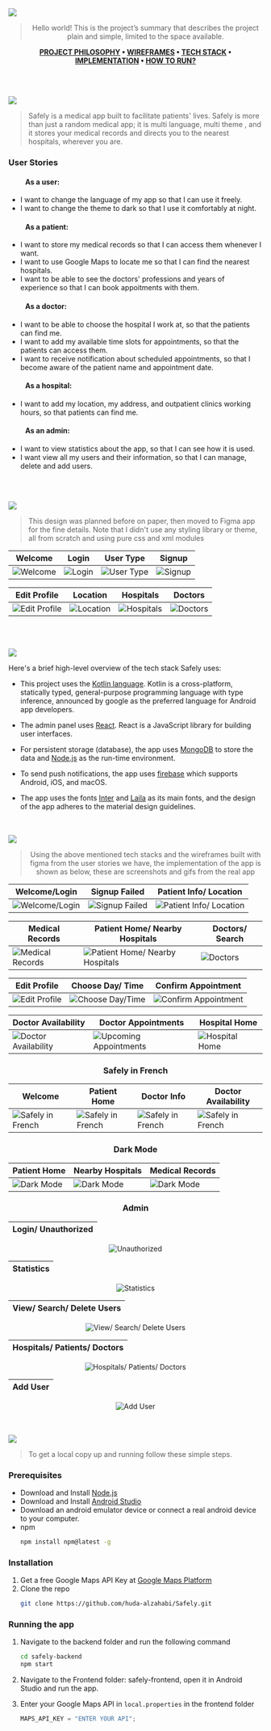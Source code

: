 <img src="./safely-readme/title1.svg"/>

<div align="center">

> Hello world! This is the project’s summary that describes the project plain and simple, limited to the space available.

**[PROJECT PHILOSOPHY](https://github.com/huda-alzahabi/Safely#project-philosophy) • [WIREFRAMES](https://github.com/huda-alzahabi/Safely#wireframes) • [TECH STACK](https://github.com/huda-alzahabi/Safely#tech-stack) • [IMPLEMENTATION](https://github.com/huda-alzahabi/Safely#implementation) • [HOW TO RUN?](https://github.com/huda-alzahabi/Safely#how-to-run)**

</div>

<br><br>

<img id="project-philosophy" src="./safely-readme/title2.svg"/>

> Safely is a medical app built to facilitate patients' lives. Safely is more than just a random medical app; it is multi language, multi theme , and it stores your medical records and directs you to the nearest hospitals, wherever you are.

### User Stories

#### &nbsp; &nbsp; &nbsp; &nbsp; &nbsp; As a user:

- I want to change the language of my app so that I can use it freely.
- I want to change the theme to dark so that I use it comfortably at night.

#### &nbsp; &nbsp; &nbsp; &nbsp; &nbsp; As a patient:

- I want to store my medical records so that I can access them whenever I want.
- I want to use Google Maps to locate me so that I can find the nearest hospitals.
- I want to be able to see the doctors' professions and years of experience so that I can book appoitments with them.

#### &nbsp; &nbsp; &nbsp; &nbsp; &nbsp; As a doctor:

- I want to be able to choose the hospital I work at, so that the patients can find me.
- I want to add my available time slots for appointments, so that the patients can access them.
- I want to receive notification about scheduled appointments, so that I become aware of the patient name and appointment date.

#### &nbsp; &nbsp; &nbsp; &nbsp; &nbsp; As a hospital:

- I want to add my location, my address, and outpatient clinics working hours, so that patients can find me.

#### &nbsp; &nbsp; &nbsp; &nbsp; &nbsp; As an admin:

- I want to view statistics about the app, so that I can see how it is used.
- I want view all my users and their information, so that I can manage, delete and add users.

<br><br>

<img id="wireframes" src="./safely-readme/title3.svg"/>

> This design was planned before on paper, then moved to Figma app for the fine details.
> Note that I didn't use any styling library or theme, all from scratch and using pure css and xml modules

| Welcome                                     | Login                                   | User Type                                      | Signup                                    |
| ------------------------------------------- | --------------------------------------- | ---------------------------------------------- | ----------------------------------------- |
| ![Welcome](safely-readme/figma_welcome.png) | ![Login](safely-readme/figma_login.png) | ![User Type](safely-readme/figma_usertype.png) | ![Signup](safely-readme/figma_signup.png) |

| Edit Profile                                     | Location                                      | Hospitals                                       | Doctors                                     |
| ------------------------------------------------ | --------------------------------------------- | ----------------------------------------------- | ------------------------------------------- |
| ![Edit Profile](safely-readme/figma_profile.png) | ![Location](safely-readme/figma_location.png) | ![Hospitals](safely-readme/figma_hospitals.png) | ![Doctors](safely-readme/figma_doctors.png) |

<br><br>

<img id="tech-stack" src="./safely-readme/title4.svg"/>

Here's a brief high-level overview of the tech stack Safely uses:

- This project uses the [Kotlin language](https://kotlinlang.org/docs/home.html). Kotlin is a cross-platform, statically typed, general-purpose programming language with type inference, announced by google as the preferred language for Android app developers.

- The admin panel uses [React](https://reactjs.org/). React is a JavaScript library for building user interfaces.

- For persistent storage (database), the app uses [MongoDB](https://www.mongodb.com/atlas/database) to store the data and [Node.js](https://nodejs.org/en/) as the run-time environment.

- To send push notifications, the app uses [firebase](https://firebase.google.com/docs) which supports Android, iOS, and macOS.

- The app uses the fonts [Inter](https://fonts.google.com/specimen/Inter) and [Laila](https://fonts.google.com/?query=Laila) as its main fonts, and the design of the app adheres to the material design guidelines.

<br><br>
<img id="implementation" src="./safely-readme/title5.svg"/>

<div align="center">

> Using the above mentioned tech stacks and the wireframes built with figma from the user stories we have, the implementation of the app is shown as below, these are screenshots and gifs from the real app

| Welcome/Login                                    | Signup Failed                                    | Patient Info/ Location                                    |
| ------------------------------------------------ | ------------------------------------------------ | --------------------------------------------------------- |
| ![Welcome/Login](safely-readme/login_signup.gif) | ![Signup Failed](safely-readme/email_in_use.gif) | ![Patient Info/ Location](safely-readme/patient_info.gif) |

| Medical Records                                       | Patient Home/ Nearby Hospitals                               | Doctors/ Search                      |
| ----------------------------------------------------- | ------------------------------------------------------------ | ------------------------------------ |
| ![Medical Records](safely-readme/medical_records.gif) | ![Patient Home/ Nearby Hospitals](safely-readme/patient.gif) | ![Doctors](safely-readme/doctor.gif) |

| Edit Profile                                    | Choose Day/ Time                                | Confirm Appointment                                           |
| ----------------------------------------------- | ----------------------------------------------- | ------------------------------------------------------------- |
| ![Edit Profile](safely-readme/edit_profile.jpg) | ![Choose Day/Time](safely-readme/date_time.gif) | ![Confirm Appointment](safely-readme/confirm_appointment.gif) |

| Doctor Availability                                    | Doctor Appointments                                      | Hospital Home                                |
| ------------------------------------------------------ | -------------------------------------------------------- | -------------------------------------------- |
| ![Doctor Availability](safely-readme/availability.gif) | ![Upcoming Appointments](safely-readme/appointments.gif) | ![Hospital Home](safely-readme/hospital.jpg) |

### Safely in French

| Welcome                                    | Patient Home                               | Doctor Info                                | Doctor Availability                        |
| ------------------------------------------ | ------------------------------------------ | ------------------------------------------ | ------------------------------------------ |
| ![Safely in French](safely-readme/fr1.jpg) | ![Safely in French](safely-readme/fr2.jpg) | ![Safely in French](safely-readme/fr3.jpg) | ![Safely in French](safely-readme/fr4.jpg) |

### Dark Mode

| Patient Home                             | Nearby Hospitals                              | Medical Records                             |
| ---------------------------------------- | --------------------------------------------- | ------------------------------------------- |
| ![Dark Mode](safely-readme/darkhome.jpg) | ![Dark Mode](safely-readme/darkhospitals.jpg) | ![Dark Mode](safely-readme/darkrecords.jpg) |

### Admin

| Login/ Unauthorized |
| ------------------- |
![Unauthorized](safely-readme/login_admin.gif)

| Statistics |
| ---------- |
![Statistics](safely-readme/statistics.gif)

| View/ Search/ Delete Users |
| -------------------------- |
![View/ Search/ Delete Users](safely-readme/allusers.gif)

| Hospitals/ Patients/ Doctors |
| ---------------------------- |
![Hospitals/ Patients/ Doctors](safely-readme/tables.gif)

| Add User |
| -------- |
![Add User](safely-readme/add_user.gif)

</div>
<br><br>
<img id="how-to-run" src="./safely-readme/title6.svg"/>

> To get a local copy up and running follow these simple steps.

### Prerequisites

- Download and Install [Node.js](https://nodejs.org/en/)
- Download and Install [Android Studio](https://developer.android.com/studio/index.html)
- Download an android emulator device or connect a real android device to your computer.
- npm
  ```sh
  npm install npm@latest -g
  ```

### Installation

1. Get a free Google Maps API Key at [Google Maps Platform](https://developers.google.com/maps)
2. Clone the repo
   ```sh
   git clone https://github.com/huda-alzahabi/Safely.git
   ```

### Running the app

1. Navigate to the backend folder and run the following command
   ```sh
   cd safely-backend
   npm start
   ```
2. Navigate to the Frontend folder: safely-frontend, open it in Android Studio and run the app.

3. Enter your Google Maps API in `local.properties` in the frontend folder
   ```js
   MAPS_API_KEY = "ENTER YOUR API";
   ```
